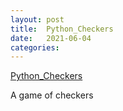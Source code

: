```yaml
---
layout: post
title:  Python_Checkers
date:   2021-06-04
categories:
---
```

[Python_Checkers](https://github.com/ShaneBeuerman/Python_Checkers)

A game of checkers